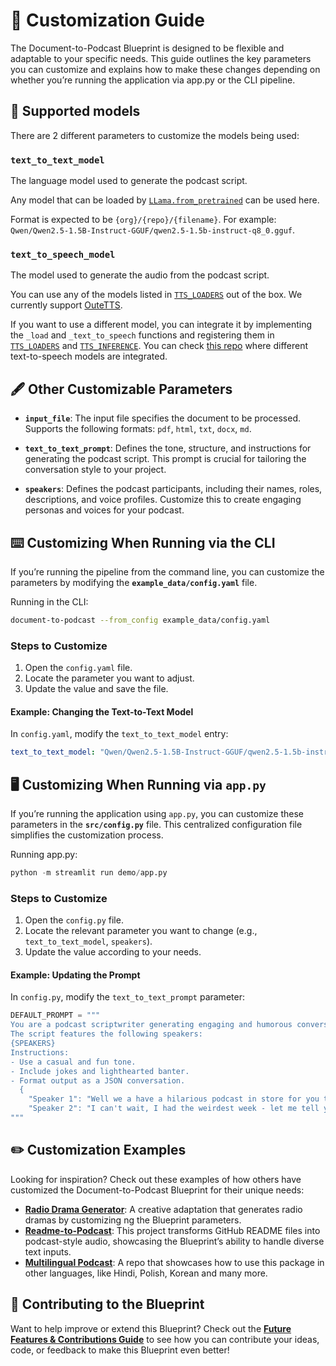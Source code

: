 # 🎨 **Customization Guide**

The Document-to-Podcast Blueprint is designed to be flexible and adaptable to your specific needs.
This guide outlines the key parameters you can customize and explains how to make these changes depending on whether you’re running the application via app.py or the CLI pipeline.

## 🧠 **Supported models**

There are 2 different parameters to customize the models being used:

### **`text_to_text_model`**

The language model used to generate the podcast script.

Any model that can be loaded by [`LLama.from_pretrained`](https://llama-cpp-python.readthedocs.io/en/latest/#pulling-models-from-hugging-face-hub) can be used here.

Format is expected to be `{org}/{repo}/{filename}`.
For example: `Qwen/Qwen2.5-1.5B-Instruct-GGUF/qwen2.5-1.5b-instruct-q8_0.gguf`.


### **`text_to_speech_model`**

The model used to generate the audio from the podcast script.

You can use any of the models listed in [`TTS_LOADERS`](api.md/#document_to_podcast.inference.model_loaders.TTS_LOADERS) out of the box.
We currently support [OuteTTS](https://github.com/edwko/OuteTTS).

If you want to use a different model, you can integrate it by implementing the `_load` and `_text_to_speech` functions and registering them in [`TTS_LOADERS`](api.md/#document_to_podcast.inference.model_loaders.TTS_LOADERS) and [`TTS_INFERENCE`](api.md/#document_to_podcast.inference.model_loaders.TTS_INFERENCE).
You can check [this repo](https://github.com/Kostis-S-Z/document-to-podcast/) where different text-to-speech models are integrated.

## 🖋️ **Other Customizable Parameters**

- **`input_file`**: The input file specifies the document to be processed. Supports the following formats: `pdf`, `html`, `txt`, `docx`, `md`.

- **`text_to_text_prompt`**: Defines the tone, structure, and instructions for generating the podcast script. This prompt is crucial for tailoring the conversation style to your project.

- **`speakers`**: Defines the podcast participants, including their names, roles, descriptions, and voice profiles. Customize this to create engaging personas and voices for your podcast.


## ⌨️ **Customizing When Running via the CLI**

If you’re running the pipeline from the command line, you can customize the parameters by modifying the **`example_data/config.yaml`** file.

Running in the CLI:
```bash
document-to-podcast --from_config example_data/config.yaml
```

### Steps to Customize
1. Open the `config.yaml` file.
2. Locate the parameter you want to adjust.
3. Update the value and save the file.

#### Example: Changing the Text-to-Text Model
In `config.yaml`, modify the `text_to_text_model` entry:

```yaml
text_to_text_model: "Qwen/Qwen2.5-1.5B-Instruct-GGUF/qwen2.5-1.5b-instruct-q8_0.gguf"
```

## 🖥️ **Customizing When Running via `app.py`**

If you’re running the application using `app.py`, you can customize these parameters in the **`src/config.py`** file. This centralized configuration file simplifies the customization process.

Running app.py:
```python
python -m streamlit run demo/app.py
```

### Steps to Customize
1. Open the `config.py` file.
2. Locate the relevant parameter you want to change (e.g., `text_to_text_model`, `speakers`).
3. Update the value according to your needs.

#### Example: Updating the Prompt
In `config.py`, modify the `text_to_text_prompt` parameter:

```python
DEFAULT_PROMPT = """
You are a podcast scriptwriter generating engaging and humorous conversations in JSON format.
The script features the following speakers:
{SPEAKERS}
Instructions:
- Use a casual and fun tone.
- Include jokes and lighthearted banter.
- Format output as a JSON conversation.
  {
    "Speaker 1": "Well we a have a hilarious podcast in store for you today...",
    "Speaker 2": "I can't wait, I had the weirdest week - let me tell you all about it...",
"""
```

## ✏️ **Customization Examples**

Looking for inspiration? Check out these examples of how others have customized the Document-to-Podcast Blueprint for their unique needs:

- **[Radio Drama Generator](https://github.com/stefanfrench/radio-drama-generator)**: A creative adaptation that generates radio dramas by customizing ng the Blueprint parameters.
- **[Readme-to-Podcast](https://github.com/alexmeckes/readme-to-podcast)**: This project transforms GitHub README files into podcast-style audio, showcasing the Blueprint’s ability to handle diverse text inputs.
- **[Multilingual Podcast](https://github.com/Kostis-S-Z/document-to-podcast/)**: A repo that showcases how to use this package in other languages, like Hindi, Polish, Korean and many more.

## 🤝 **Contributing to the Blueprint**

Want to help improve or extend this Blueprint? Check out the **[Future Features & Contributions Guide](future-features-contributions.md)** to see how you can contribute your ideas, code, or feedback to make this Blueprint even better!
